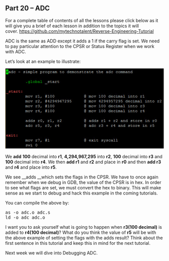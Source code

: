 ## Part 20 – ADC

For a complete table of contents of all the lessons please click below as it will give you a brief of each lesson in addition to the topics it will cover.&nbsp;https://github.com/mytechnotalent/Reverse-Engineering-Tutorial

ADC is the same as ADD except it adds a 1 if the carry flag is set. We need to pay particular attention to the CPSR or Status Register when we work with ADC.

Let’s look at an example to illustrate:

<div class="slate-resizable-image-embed slate-image-embed__resize-full-width"><img src="/imgs/1520238027219.jpg"/></div>

We __add__ __100__ decimal into __r1__, __4,294,967,295__ into __r2__, __100__ decimal into __r3__ and __100__ decimal into __r4__. We then __add r1__ and __r2__ and place in __r0__ and then __add r3__ and __r4__ and place into __r5__.

We see __adds __which sets the flags in the CPSR. We have to once again remember when we debug in GDB, the value of the CPSR is in hex. In order to see what flags are set, we must convert the hex to binary. This will make sense as we start to debug and hack this example in the coming tutorials.

You can compile the above by:

<pre spellcheck="false">as -o adc.o adc.s
ld -o adc adc.o
</pre>

I want you to ask yourself what is going to happen when __r3(100 decimal)__ is added to __r4(100 decimal)__? What do you think the value of __r5__ will be with the above example of setting the flags with the adds result? Think about the first sentence in this tutorial and keep this in mind for the next tutorial.

Next week we will dive into Debugging ADC.